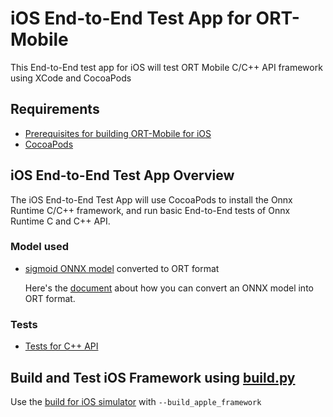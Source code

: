 # iOS End-to-End Test App for ORT-Mobile

This End-to-End test app for iOS will test ORT Mobile C/C++ API framework using XCode and CocoaPods

## Requirements

- [Prerequisites for building ORT-Mobile for iOS](https://onnxruntime.ai/docs/build/ios.html#prerequisites)
- [CocoaPods](https://cocoapods.org/)

## iOS End-to-End Test App Overview

The iOS End-to-End Test App will use CocoaPods to install the Onnx Runtime C/C++ framework, and run basic End-to-End tests of Onnx Runtime C and C++ API.

### Model used
- [sigmoid ONNX model](https://github.com/onnx/onnx/blob/f9b0cc99344869c246b8f4011b8586a39841284c/onnx/backend/test/data/node/test_sigmoid/model.onnx) converted to ORT format

    Here's the [document](https://onnxruntime.ai/docs/reference/ort-format-models.html) about how you can convert an ONNX model into ORT format.

### Tests
- [Tests for C++ API ](./ios_package_testUITests/ios_package_uitest_cpp_api.mm)

## Build and Test iOS Framework using [build.py](../../../../../tools/ci_build/build.py)

Use the [build for iOS simulator](https://onnxruntime.ai/docs/build/ios.html#cross-compile-for-ios-simulator) with `--build_apple_framework`

